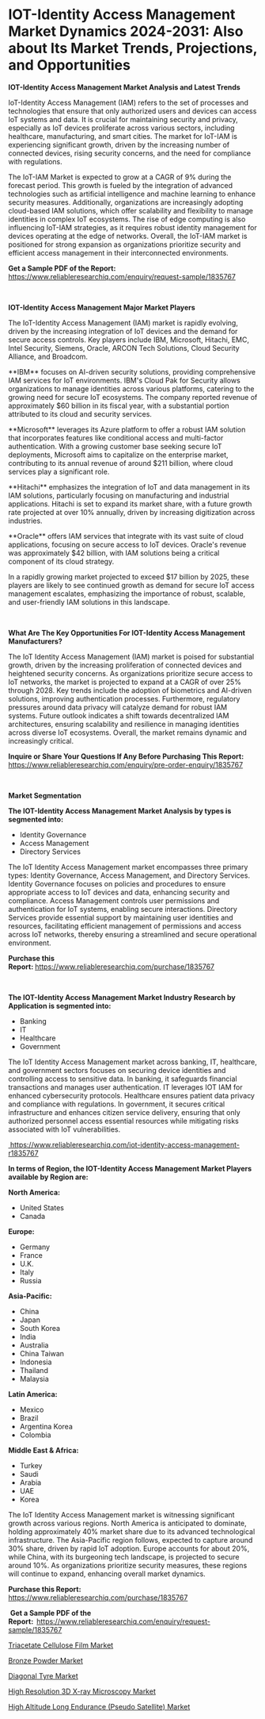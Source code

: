 <p><h1>IOT-Identity Access Management Market Dynamics 2024-2031: Also about Its Market Trends, Projections, and Opportunities</h1></p><p><strong>IOT-Identity Access Management Market Analysis and Latest Trends</strong></p>
<p><p>IoT-Identity Access Management (IAM) refers to the set of processes and technologies that ensure that only authorized users and devices can access IoT systems and data. It is crucial for maintaining security and privacy, especially as IoT devices proliferate across various sectors, including healthcare, manufacturing, and smart cities. The market for IoT-IAM is experiencing significant growth, driven by the increasing number of connected devices, rising security concerns, and the need for compliance with regulations.</p><p>The IoT-IAM Market is expected to grow at a CAGR of 9% during the forecast period. This growth is fueled by the integration of advanced technologies such as artificial intelligence and machine learning to enhance security measures. Additionally, organizations are increasingly adopting cloud-based IAM solutions, which offer scalability and flexibility to manage identities in complex IoT ecosystems. The rise of edge computing is also influencing IoT-IAM strategies, as it requires robust identity management for devices operating at the edge of networks. Overall, the IoT-IAM market is positioned for strong expansion as organizations prioritize security and efficient access management in their interconnected environments.</p></p>
<p><strong>Get a Sample PDF of the Report:&nbsp;</strong> <a href="https://www.reliableresearchiq.com/enquiry/request-sample/1835767?utm_campaign=1577&utm_medium=2&utm_source=Github&utm_content=ia&utm_term=16102024&utm_id=iot-identity-access-management">https://www.reliableresearchiq.com/enquiry/request-sample/1835767</a></p>
<p>&nbsp;</p>
<p><strong>IOT-Identity Access Management Major Market Players</strong></p>
<p><p>The IoT-Identity Access Management (IAM) market is rapidly evolving, driven by the increasing integration of IoT devices and the demand for secure access controls. Key players include IBM, Microsoft, Hitachi, EMC, Intel Security, Siemens, Oracle, ARCON Tech Solutions, Cloud Security Alliance, and Broadcom.</p><p>**IBM** focuses on AI-driven security solutions, providing comprehensive IAM services for IoT environments. IBM's Cloud Pak for Security allows organizations to manage identities across various platforms, catering to the growing need for secure IoT ecosystems. The company reported revenue of approximately $60 billion in its fiscal year, with a substantial portion attributed to its cloud and security services.</p><p>**Microsoft** leverages its Azure platform to offer a robust IAM solution that incorporates features like conditional access and multi-factor authentication. With a growing customer base seeking secure IoT deployments, Microsoft aims to capitalize on the enterprise market, contributing to its annual revenue of around $211 billion, where cloud services play a significant role.</p><p>**Hitachi** emphasizes the integration of IoT and data management in its IAM solutions, particularly focusing on manufacturing and industrial applications. Hitachi is set to expand its market share, with a future growth rate projected at over 10% annually, driven by increasing digitization across industries.</p><p>**Oracle** offers IAM services that integrate with its vast suite of cloud applications, focusing on secure access to IoT devices. Oracle's revenue was approximately $42 billion, with IAM solutions being a critical component of its cloud strategy.</p><p>In a rapidly growing market projected to exceed $17 billion by 2025, these players are likely to see continued growth as demand for secure IoT access management escalates, emphasizing the importance of robust, scalable, and user-friendly IAM solutions in this landscape.</p></p>
<p>&nbsp;</p>
<p><strong>What Are The Key Opportunities For IOT-Identity Access Management Manufacturers?</strong></p>
<p><p>The IoT Identity Access Management (IAM) market is poised for substantial growth, driven by the increasing proliferation of connected devices and heightened security concerns. As organizations prioritize secure access to IoT networks, the market is projected to expand at a CAGR of over 25% through 2028. Key trends include the adoption of biometrics and AI-driven solutions, improving authentication processes. Furthermore, regulatory pressures around data privacy will catalyze demand for robust IAM systems. Future outlook indicates a shift towards decentralized IAM architectures, ensuring scalability and resilience in managing identities across diverse IoT ecosystems. Overall, the market remains dynamic and increasingly critical.</p></p>
<p><strong>Inquire or Share Your Questions If Any Before Purchasing This Report:</strong> <a href="https://www.reliableresearchiq.com/enquiry/pre-order-enquiry/1835767?utm_campaign=1577&utm_medium=2&utm_source=Github&utm_content=ia&utm_term=16102024&utm_id=iot-identity-access-management">https://www.reliableresearchiq.com/enquiry/pre-order-enquiry/1835767</a></p>
<p>&nbsp;</p>
<p><strong>Market Segmentation</strong></p>
<p><strong>The IOT-Identity Access Management Market Analysis by types is segmented into:</strong></p>
<p><ul><li>Identity Governance</li><li>Access Management</li><li>Directory Services</li></ul></p>
<p><p>The IoT Identity Access Management market encompasses three primary types: Identity Governance, Access Management, and Directory Services. Identity Governance focuses on policies and procedures to ensure appropriate access to IoT devices and data, enhancing security and compliance. Access Management controls user permissions and authentication for IoT systems, enabling secure interactions. Directory Services provide essential support by maintaining user identities and resources, facilitating efficient management of permissions and access across IoT networks, thereby ensuring a streamlined and secure operational environment.</p></p>
<p><strong>Purchase this Report:&nbsp;</strong><a href="https://www.reliableresearchiq.com/purchase/1835767?utm_campaign=1577&utm_medium=2&utm_source=Github&utm_content=ia&utm_term=16102024&utm_id=iot-identity-access-management">https://www.reliableresearchiq.com/purchase/1835767</a></p>
<p>&nbsp;</p>
<p><strong>The IOT-Identity Access Management Market Industry Research by Application is segmented into:</strong></p>
<p><ul><li>Banking</li><li>IT</li><li>Healthcare</li><li>Government</li></ul></p>
<p><p>The IoT Identity Access Management market across banking, IT, healthcare, and government sectors focuses on securing device identities and controlling access to sensitive data. In banking, it safeguards financial transactions and manages user authentication. IT leverages IOT IAM for enhanced cybersecurity protocols. Healthcare ensures patient data privacy and compliance with regulations. In government, it secures critical infrastructure and enhances citizen service delivery, ensuring that only authorized personnel access essential resources while mitigating risks associated with IoT vulnerabilities.</p></p>
<p><a href="https://www.reliableresearchiq.com/iot-identity-access-management-r1835767?utm_campaign=1577&utm_medium=2&utm_source=Github&utm_content=ia&utm_term=16102024&utm_id=iot-identity-access-management">&nbsp;https://www.reliableresearchiq.com/iot-identity-access-management-r1835767</a></p>
<p><strong>In terms of Region, the IOT-Identity Access Management Market Players available by Region are:</strong></p>
<p>
    <p> <strong> North America: </strong>
        <ul>
            <li>United States</li>
            <li>Canada</li>
        </ul>
        </p> 
    <p> <strong> Europe: </strong>
        <ul>
            <li>Germany</li>
            <li>France</li>
            <li>U.K.</li>
            <li>Italy</li>
            <li>Russia</li>
        </ul>
        </p> 
    <p> <strong> Asia-Pacific: </strong>
        <ul>
            <li>China</li>
            <li>Japan</li>
            <li>South Korea</li>
            <li>India</li>
            <li>Australia</li>
            <li>China Taiwan</li>
            <li>Indonesia</li>
            <li>Thailand</li>
            <li>Malaysia</li>
        </ul>
        </p> 
    <p> <strong> Latin America: </strong>
        <ul>
            <li>Mexico</li>
            <li>Brazil</li>
            <li>Argentina Korea</li>
            <li>Colombia</li>
        </ul>
        </p> 
    <p> <strong> Middle East & Africa: </strong>
        <ul>
            <li>Turkey</li>
            <li>Saudi</li>
            <li>Arabia</li>
            <li>UAE</li>
            <li>Korea</li>
        </ul>
    </p>
    </p>
<p><p>The IoT Identity Access Management market is witnessing significant growth across various regions. North America is anticipated to dominate, holding approximately 40% market share due to its advanced technological infrastructure. The Asia-Pacific region follows, expected to capture around 30% share, driven by rapid IoT adoption. Europe accounts for about 20%, while China, with its burgeoning tech landscape, is projected to secure around 10%. As organizations prioritize security measures, these regions will continue to expand, enhancing overall market dynamics.</p></p>
<p><strong>Purchase this Report: </strong><a href="https://www.reliableresearchiq.com/purchase/1835767?utm_campaign=1577&utm_medium=2&utm_source=Github&utm_content=ia&utm_term=16102024&utm_id=iot-identity-access-management">https://www.reliableresearchiq.com/purchase/1835767</a></p>
<p>&nbsp;<strong>Get a Sample PDF of the Report:&nbsp;&nbsp;</strong><a href="https://www.reliableresearchiq.com/enquiry/request-sample/1835767?utm_campaign=1577&utm_medium=2&utm_source=Github&utm_content=ia&utm_term=16102024&utm_id=iot-identity-access-management">https://www.reliableresearchiq.com/enquiry/request-sample/1835767</a></p>
<p><strong></strong></p>
<p><p><a href="https://www.linkedin.com/pulse/triacetate-cellulose-film-market-transformation-comparative-j1lmc?utm_campaign=1577&utm_medium=2&utm_source=Github&utm_content=ia&utm_term=16102024&utm_id=iot-identity-access-management">Triacetate Cellulose Film Market</a></p><p><a href="https://www.linkedin.com/pulse/investing-bronze-powder-market-trends-leading-products-regional-qq74c?utm_campaign=1577&utm_medium=2&utm_source=Github&utm_content=ia&utm_term=16102024&utm_id=iot-identity-access-management">Bronze Powder Market</a></p><p><a href="https://www.linkedin.com/pulse/investing-diagonal-tyre-market-trends-leading-products-regional-4nquf?utm_campaign=1577&utm_medium=2&utm_source=Github&utm_content=ia&utm_term=16102024&utm_id=iot-identity-access-management">Diagonal Tyre Market</a></p><p><a href="https://github.com/elizabethdagraca/Market-Research-Report-List-5/blob/main/high-resolution-3d-x-ray-microscopy-market.md?utm_campaign=1577&utm_medium=2&utm_source=Github&utm_content=ia&utm_term=16102024&utm_id=iot-identity-access-management">High Resolution 3D X-ray Microscopy Market</a></p><p><a href="https://github.com/wenonaelwil/Market-Research-Report-List-1/blob/main/high-altitude-long-endurance-pseudo-satellite-market.md?utm_campaign=1577&utm_medium=2&utm_source=Github&utm_content=ia&utm_term=16102024&utm_id=iot-identity-access-management">High Altitude Long Endurance (Pseudo Satellite) Market</a></p></p>